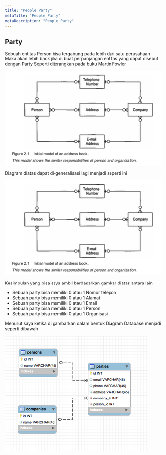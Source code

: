 ```yaml
---
title: "People Party"
metaTitle: "People Party"
metaDescription: "People Party"
---
```


Party
---

Sebuah entitas Person bisa tergabung pada lebih dari satu perusahaan Maka akan lebih back jika di buat perpanjangan entitas yang dapat disebut dengan Party Seperti diterangkan pada buku Martin Fowler

![Address Book](001-address-book.png)

Diagram diatas dapat di-generalisasi lagi menjadi seperti ini

![Address Book](002-address-book.png)

Kesimpulan yang bisa saya ambil berdasarkan gambar diatas antara lain

-	Sebuah party bisa memiliki 0 atau 1 Nomor telepon
-	Sebuah party bisa memiliki 0 atau 1 Alamat
-	Sebuah party bisa memiliki 0 atau 1 Email
-	Sebuah party bisa memiliki 0 atau 1 Person
-	Sebuah party bisa memiliki 0 atau 1 Organisasi

Menurut saya ketika di gambarkan dalam bentuk Diagram Database menjadi seperti dibawah

![Database](003-database-address-book.png)
